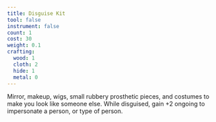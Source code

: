 ```yaml
---
title: Disguise Kit
tool: false
instrument: false
count: 1
cost: 30
weight: 0.1
crafting:
  wood: 1
  cloth: 2
  hide: 1
  metal: 0
---
```

Mirror, makeup, wigs, small rubbery prosthetic pieces, and costumes to make you look like someone else. While disguised, gain +2 ongoing to impersonate a person, or type of person.
